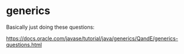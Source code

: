 # generics

Basically just doing these questions: 

https://docs.oracle.com/javase/tutorial/java/generics/QandE/generics-questions.html
